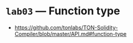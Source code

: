 # `lab03` — Function type

- https://github.com/tonlabs/TON-Solidity-Compiler/blob/master/API.md#function-type
